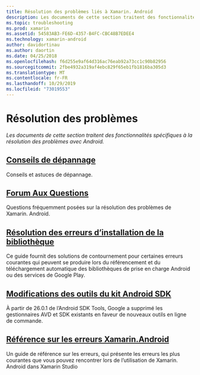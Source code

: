 ```yaml
---
title: Résolution des problèmes liés à Xamarin. Android
description: Les documents de cette section traitent des fonctionnalités spécifiques à la résolution des problèmes avec Android.
ms.topic: troubleshooting
ms.prod: xamarin
ms.assetid: 54583AB3-FE6D-4357-B4FC-CBC48B7EDEE4
ms.technology: xamarin-android
author: davidortinau
ms.author: daortin
ms.date: 04/25/2018
ms.openlocfilehash: f6d255e9af64d316ac76eab92a73cc1c90b82956
ms.sourcegitcommit: 2fbe4932a319af4ebc829f65eb1fb1816ba305d3
ms.translationtype: MT
ms.contentlocale: fr-FR
ms.lasthandoff: 10/29/2019
ms.locfileid: "73019553"
---
```

# <a name="troubleshooting"></a>Résolution des problèmes

_Les documents de cette section traitent des fonctionnalités spécifiques à la résolution des problèmes avec Android._

## <a name="troubleshooting-tipsandroidtroubleshootingtroubleshootingmd"></a>[Conseils de dépannage](~/android/troubleshooting/troubleshooting.md)

Conseils et astuces de dépannage.

## <a name="frequently-asked-questionsquestionsindexmd"></a>[Forum Aux Questions](questions/index.md)

Questions fréquemment posées sur la résolution des problèmes de Xamarin. Android.

## <a name="resolving-library-installation-errorsandroidtroubleshootingresolving-library-installation-errorsmd"></a>[Résolution des erreurs d’installation de la bibliothèque](~/android/troubleshooting/resolving-library-installation-errors.md)

Ce guide fournit des solutions de contournement pour certaines erreurs courantes qui peuvent se produire lors du référencement et du téléchargement automatique des bibliothèques de prise en charge Android ou des services de Google Play.

## <a name="changes-to-the-android-sdk-toolingandroidtroubleshootingsdk-cli-tooling-changesmd"></a>[Modifications des outils du kit Android SDK](~/android/troubleshooting/sdk-cli-tooling-changes.md)

À partir de 26.0.1 de l’Android SDK Tools, Google a supprimé les gestionnaires AVD et SDK existants en faveur de nouveaux outils en ligne de commande.

## <a name="xamarinandroid-errors-referenceandroidtroubleshootingerrorsmd"></a>[Référence sur les erreurs Xamarin.Android](~/android/troubleshooting/errors.md)

Un guide de référence sur les erreurs, qui présente les erreurs les plus courantes que vous pouvez rencontrer lors de l’utilisation de Xamarin. Android dans Xamarin Studio
